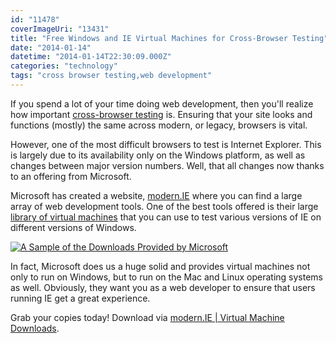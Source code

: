 ```yaml
---
id: "11478"
coverImageUri: "13431"
title: "Free Windows and IE Virtual Machines for Cross-Browser Testing"
date: "2014-01-14"
datetime: "2014-01-14T22:30:09.000Z"
categories: "technology"
tags: "cross browser testing,web development"
---
```


If you spend a lot of your time doing web development, then you'll realize how important [cross-browser testing](http://en.wikipedia.org/wiki/Cross-browser "Cross-browser | Wikipedia") is. Ensuring that your site looks and functions (mostly) the same across modern, or legacy, browsers is vital.

However, one of the most difficult browsers to test is Internet Explorer. This is largely due to its availability only on the Windows platform, as well as changes between major version numbers. Well, that all changes now thanks to an offering from Microsoft.

Microsoft has created a website, [modern.IE](http://www.modern.ie/ "modern.IE") where you can find a large array of web development tools. One of the best tools offered is their large [library of virtual machines](http://www.modern.ie/en-us/virtualization-tools#downloads "modern.IE | Virtual Machine Downloads") that you can use to test various versions of IE on different versions of Windows.

[![A Sample of the Downloads Provided by Microsoft](http://assets.brandonmartinez.com/brandonmartinez/2014/01/downloads-1200x940.png)](http://assets.brandonmartinez.com/brandonmartinez/2014/01/downloads.png)

In fact, Microsoft does us a huge solid and provides virtual machines not only to run on Windows, but to run on the Mac and Linux operating systems as well. Obviously, they want you as a web developer to ensure that users running IE get a great experience.

Grab your copies today! Download via [modern.IE | Virtual Machine Downloads](http://www.modern.ie/en-us/virtualization-tools#downloads "modern.IE | Virtual Machine Downloads").
